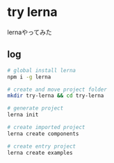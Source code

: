 # try lerna

lernaやってみた

## log

```bash
# global install lerna
npm i -g lerna

# create and move project folder
mkdir try-lerna && cd try-lerna

# generate project
lerna init

# create imported project
lerna create components

# create entry project
lerna create examples
```
